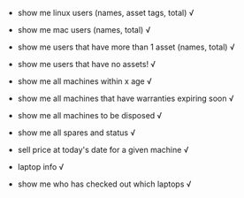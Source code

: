 - show me linux users (names, asset tags, total) √
- show me mac users (names, total) √
- show me users that have more than 1 asset (names, total) √
- show me users that have no assets! √


- show me all machines within x age √
- show me all machines that have warranties expiring soon √
- show me all machines to be disposed √
- show me all spares and status √
- sell price at today's date for a given machine √
- laptop info √

- show me who has checked out which laptops √
